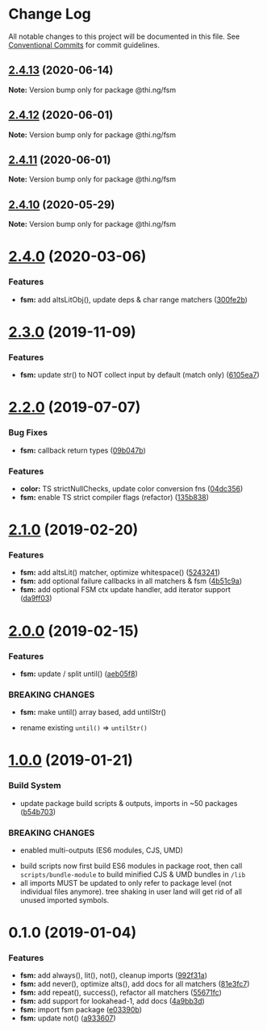 # Change Log

All notable changes to this project will be documented in this file.
See [Conventional Commits](https://conventionalcommits.org) for commit guidelines.

## [2.4.13](https://github.com/thi-ng/umbrella/compare/@thi.ng/fsm@2.4.12...@thi.ng/fsm@2.4.13) (2020-06-14)

**Note:** Version bump only for package @thi.ng/fsm





## [2.4.12](https://github.com/thi-ng/umbrella/compare/@thi.ng/fsm@2.4.11...@thi.ng/fsm@2.4.12) (2020-06-01)

**Note:** Version bump only for package @thi.ng/fsm





## [2.4.11](https://github.com/thi-ng/umbrella/compare/@thi.ng/fsm@2.4.10...@thi.ng/fsm@2.4.11) (2020-06-01)

**Note:** Version bump only for package @thi.ng/fsm





## [2.4.10](https://github.com/thi-ng/umbrella/compare/@thi.ng/fsm@2.4.9...@thi.ng/fsm@2.4.10) (2020-05-29)

**Note:** Version bump only for package @thi.ng/fsm





# [2.4.0](https://github.com/thi-ng/umbrella/compare/@thi.ng/fsm@2.3.7...@thi.ng/fsm@2.4.0) (2020-03-06)


### Features

* **fsm:** add altsLitObj(), update deps & char range matchers ([300fe2b](https://github.com/thi-ng/umbrella/commit/300fe2bf6a814f3822a2173576c8ab7b76d3f4bb))





# [2.3.0](https://github.com/thi-ng/umbrella/compare/@thi.ng/fsm@2.2.5...@thi.ng/fsm@2.3.0) (2019-11-09)

### Features

* **fsm:** update str() to NOT collect input by default (match only) ([6105ea7](https://github.com/thi-ng/umbrella/commit/6105ea7f8a9c99b0117bb6db2396607438c1eb02))

# [2.2.0](https://github.com/thi-ng/umbrella/compare/@thi.ng/fsm@2.1.15...@thi.ng/fsm@2.2.0) (2019-07-07)

### Bug Fixes

* **fsm:** callback return types ([09b047b](https://github.com/thi-ng/umbrella/commit/09b047b))

### Features

* **color:** TS strictNullChecks, update color conversion fns ([04dc356](https://github.com/thi-ng/umbrella/commit/04dc356))
* **fsm:** enable TS strict compiler flags (refactor) ([135b838](https://github.com/thi-ng/umbrella/commit/135b838))

# [2.1.0](https://github.com/thi-ng/umbrella/compare/@thi.ng/fsm@2.0.0...@thi.ng/fsm@2.1.0) (2019-02-20)

### Features

* **fsm:** add altsLit() matcher, optimize whitespace() ([5243241](https://github.com/thi-ng/umbrella/commit/5243241))
* **fsm:** add optional failure callbacks in all matchers & fsm ([4b51c9a](https://github.com/thi-ng/umbrella/commit/4b51c9a))
* **fsm:** add optional FSM ctx update handler, add iterator support ([da9ff03](https://github.com/thi-ng/umbrella/commit/da9ff03))

# [2.0.0](https://github.com/thi-ng/umbrella/compare/@thi.ng/fsm@1.0.4...@thi.ng/fsm@2.0.0) (2019-02-15)

### Features

* **fsm:** update / split until() ([aeb05f8](https://github.com/thi-ng/umbrella/commit/aeb05f8))

### BREAKING CHANGES

* **fsm:** make until() array based, add untilStr()

- rename existing `until()` => `untilStr()`

# [1.0.0](https://github.com/thi-ng/umbrella/compare/@thi.ng/fsm@0.1.0...@thi.ng/fsm@1.0.0) (2019-01-21)

### Build System

* update package build scripts & outputs, imports in ~50 packages ([b54b703](https://github.com/thi-ng/umbrella/commit/b54b703))

### BREAKING CHANGES

* enabled multi-outputs (ES6 modules, CJS, UMD)

- build scripts now first build ES6 modules in package root, then call
  `scripts/bundle-module` to build minified CJS & UMD bundles in `/lib`
- all imports MUST be updated to only refer to package level
  (not individual files anymore). tree shaking in user land will get rid of
  all unused imported symbols.

# 0.1.0 (2019-01-04)

### Features

* **fsm:** add always(), lit(), not(), cleanup imports ([992f31a](https://github.com/thi-ng/umbrella/commit/992f31a))
* **fsm:** add never(), optimize alts(), add docs for all matchers ([81e3fc7](https://github.com/thi-ng/umbrella/commit/81e3fc7))
* **fsm:** add repeat(), success(), refactor all matchers ([55671fc](https://github.com/thi-ng/umbrella/commit/55671fc))
* **fsm:** add support for lookahead-1, add docs ([4a9bb3d](https://github.com/thi-ng/umbrella/commit/4a9bb3d))
* **fsm:** import fsm package ([e03390b](https://github.com/thi-ng/umbrella/commit/e03390b))
* **fsm:** update not() ([a933607](https://github.com/thi-ng/umbrella/commit/a933607))
